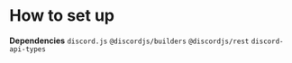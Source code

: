 # How to set up

**Dependencies**
`discord.js`
`@discordjs/builders`
`@discordjs/rest`
`discord-api-types`

